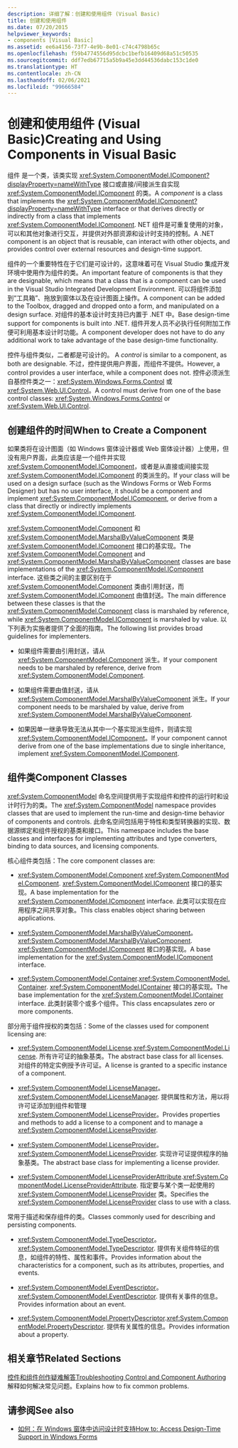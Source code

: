 ```yaml
---
description: 详细了解：创建和使用组件 (Visual Basic)
title: 创建和使用组件
ms.date: 07/20/2015
helpviewer_keywords:
- components [Visual Basic]
ms.assetid: ee6a4156-73f7-4e9b-8e01-c74c4798b65c
ms.openlocfilehash: f59b4774556d95dcbc1befb16409d68a51c50535
ms.sourcegitcommit: ddf7edb67715a5b9a45e3dd44536dabc153c1de0
ms.translationtype: HT
ms.contentlocale: zh-CN
ms.lasthandoff: 02/06/2021
ms.locfileid: "99666584"
---
```

# <a name="creating-and-using-components-in-visual-basic"></a><span data-ttu-id="93f63-103">创建和使用组件 (Visual Basic)</span><span class="sxs-lookup"><span data-stu-id="93f63-103">Creating and Using Components in Visual Basic</span></span>

<span data-ttu-id="93f63-104">组件  是一个类，该类实现 <xref:System.ComponentModel.IComponent?displayProperty=nameWithType> 接口或直接/间接派生自实现 <xref:System.ComponentModel.IComponent> 的类。</span><span class="sxs-lookup"><span data-stu-id="93f63-104">A *component* is a class that implements the <xref:System.ComponentModel.IComponent?displayProperty=nameWithType> interface or that derives directly or indirectly from a class that implements <xref:System.ComponentModel.IComponent>.</span></span> <span data-ttu-id="93f63-105">NET 组件是可重复使用的对象，可以和其他对象进行交互，并提供对外部资源和设计时支持的控制。</span><span class="sxs-lookup"><span data-stu-id="93f63-105">A .NET component is an object that is reusable, can interact with other objects, and provides control over external resources and design-time support.</span></span>  
  
 <span data-ttu-id="93f63-106">组件的一个重要特性在于它们是可设计的，这意味着可在 Visual Studio 集成开发环境中使用作为组件的类。</span><span class="sxs-lookup"><span data-stu-id="93f63-106">An important feature of components is that they are designable, which means that a class that is a component can be used in the Visual Studio Integrated Development Environment.</span></span> <span data-ttu-id="93f63-107">可以将组件添加到“工具箱”、拖放到窗体以及在设计图面上操作。</span><span class="sxs-lookup"><span data-stu-id="93f63-107">A component can be added to the Toolbox, dragged and dropped onto a form, and manipulated on a design surface.</span></span> <span data-ttu-id="93f63-108">对组件的基本设计时支持已内置于 .NET 中。</span><span class="sxs-lookup"><span data-stu-id="93f63-108">Base design-time support for components is built into .NET.</span></span> <span data-ttu-id="93f63-109">组件开发人员不必执行任何附加工作便可利用基本设计时功能。</span><span class="sxs-lookup"><span data-stu-id="93f63-109">A component developer does not have to do any additional work to take advantage of the base design-time functionality.</span></span>  
  
 <span data-ttu-id="93f63-110">控件与组件类似，二者都是可设计的。 </span><span class="sxs-lookup"><span data-stu-id="93f63-110">A *control* is similar to a component, as both are designable.</span></span> <span data-ttu-id="93f63-111">不过，控件提供用户界面，而组件不提供。</span><span class="sxs-lookup"><span data-stu-id="93f63-111">However, a control provides a user interface, while a component does not.</span></span> <span data-ttu-id="93f63-112">控件必须派生自基控件类之一：<xref:System.Windows.Forms.Control> 或 <xref:System.Web.UI.Control>。</span><span class="sxs-lookup"><span data-stu-id="93f63-112">A control must derive from one of the base control classes: <xref:System.Windows.Forms.Control> or <xref:System.Web.UI.Control>.</span></span>  
  
## <a name="when-to-create-a-component"></a><span data-ttu-id="93f63-113">创建组件的时间</span><span class="sxs-lookup"><span data-stu-id="93f63-113">When to Create a Component</span></span>  

 <span data-ttu-id="93f63-114">如果类将在设计图面（如 Windows 窗体设计器或 Web 窗体设计器）上使用，但没有用户界面，此类应该是一个组件并实现 <xref:System.ComponentModel.IComponent>，或者是从直接或间接实现 <xref:System.ComponentModel.IComponent> 的类派生的。</span><span class="sxs-lookup"><span data-stu-id="93f63-114">If your class will be used on a design surface (such as the Windows Forms or Web Forms Designer) but has no user interface, it should be a component and implement <xref:System.ComponentModel.IComponent>, or derive from a class that directly or indirectly implements <xref:System.ComponentModel.IComponent>.</span></span>  
  
 <span data-ttu-id="93f63-115"><xref:System.ComponentModel.Component> 和 <xref:System.ComponentModel.MarshalByValueComponent> 类是 <xref:System.ComponentModel.IComponent> 接口的基实现。</span><span class="sxs-lookup"><span data-stu-id="93f63-115">The <xref:System.ComponentModel.Component> and <xref:System.ComponentModel.MarshalByValueComponent> classes are base implementations of the <xref:System.ComponentModel.IComponent> interface.</span></span> <span data-ttu-id="93f63-116">这些类之间的主要区别在于 <xref:System.ComponentModel.Component> 类由引用封送，而 <xref:System.ComponentModel.IComponent> 由值封送。</span><span class="sxs-lookup"><span data-stu-id="93f63-116">The main difference between these classes is that the <xref:System.ComponentModel.Component> class is marshaled by reference, while <xref:System.ComponentModel.IComponent> is marshaled by value.</span></span> <span data-ttu-id="93f63-117">以下列表为实施者提供了全面的指南。</span><span class="sxs-lookup"><span data-stu-id="93f63-117">The following list provides broad guidelines for implementers.</span></span>  
  
- <span data-ttu-id="93f63-118">如果组件需要由引用封送，请从 <xref:System.ComponentModel.Component> 派生。</span><span class="sxs-lookup"><span data-stu-id="93f63-118">If your component needs to be marshaled by reference, derive from <xref:System.ComponentModel.Component>.</span></span>  
  
- <span data-ttu-id="93f63-119">如果组件需要由值封送，请从 <xref:System.ComponentModel.MarshalByValueComponent> 派生。</span><span class="sxs-lookup"><span data-stu-id="93f63-119">If your component needs to be marshaled by value, derive from <xref:System.ComponentModel.MarshalByValueComponent>.</span></span>  
  
- <span data-ttu-id="93f63-120">如果因单一继承导致无法从其中一个基实现派生组件，则请实现 <xref:System.ComponentModel.IComponent>。</span><span class="sxs-lookup"><span data-stu-id="93f63-120">If your component cannot derive from one of the base implementations due to single inheritance, implement <xref:System.ComponentModel.IComponent>.</span></span>  
  
## <a name="component-classes"></a><span data-ttu-id="93f63-121">组件类</span><span class="sxs-lookup"><span data-stu-id="93f63-121">Component Classes</span></span>  

 <span data-ttu-id="93f63-122"><xref:System.ComponentModel> 命名空间提供用于实现组件和控件的运行时和设计时行为的类。</span><span class="sxs-lookup"><span data-stu-id="93f63-122">The <xref:System.ComponentModel> namespace provides classes that are used to implement the run-time and design-time behavior of components and controls.</span></span> <span data-ttu-id="93f63-123">此命名空间包括用于特性和类型转换器的实现、数据源绑定和组件授权的基类和接口。</span><span class="sxs-lookup"><span data-stu-id="93f63-123">This namespace includes the base classes and interfaces for implementing attributes and type converters, binding to data sources, and licensing components.</span></span>  
  
 <span data-ttu-id="93f63-124">核心组件类包括：</span><span class="sxs-lookup"><span data-stu-id="93f63-124">The core component classes are:</span></span>  
  
- <span data-ttu-id="93f63-125"><xref:System.ComponentModel.Component>.</span><span class="sxs-lookup"><span data-stu-id="93f63-125"><xref:System.ComponentModel.Component>.</span></span> <span data-ttu-id="93f63-126"><xref:System.ComponentModel.IComponent> 接口的基实现。</span><span class="sxs-lookup"><span data-stu-id="93f63-126">A base implementation for the <xref:System.ComponentModel.IComponent> interface.</span></span> <span data-ttu-id="93f63-127">此类可以实现在应用程序之间共享对象。</span><span class="sxs-lookup"><span data-stu-id="93f63-127">This class enables object sharing between applications.</span></span>  
  
- <span data-ttu-id="93f63-128"><xref:System.ComponentModel.MarshalByValueComponent>。</span><span class="sxs-lookup"><span data-stu-id="93f63-128"><xref:System.ComponentModel.MarshalByValueComponent>.</span></span> <span data-ttu-id="93f63-129"><xref:System.ComponentModel.IComponent> 接口的基实现。</span><span class="sxs-lookup"><span data-stu-id="93f63-129">A base implementation for the <xref:System.ComponentModel.IComponent> interface.</span></span>  
  
- <span data-ttu-id="93f63-130"><xref:System.ComponentModel.Container>.</span><span class="sxs-lookup"><span data-stu-id="93f63-130"><xref:System.ComponentModel.Container>.</span></span> <span data-ttu-id="93f63-131"><xref:System.ComponentModel.IContainer> 接口的基实现。</span><span class="sxs-lookup"><span data-stu-id="93f63-131">The base implementation for the <xref:System.ComponentModel.IContainer> interface.</span></span> <span data-ttu-id="93f63-132">此类封装零个或多个组件。</span><span class="sxs-lookup"><span data-stu-id="93f63-132">This class encapsulates zero or more components.</span></span>  
  
 <span data-ttu-id="93f63-133">部分用于组件授权的类包括：</span><span class="sxs-lookup"><span data-stu-id="93f63-133">Some of the classes used for component licensing are:</span></span>  
  
- <span data-ttu-id="93f63-134"><xref:System.ComponentModel.License>.</span><span class="sxs-lookup"><span data-stu-id="93f63-134"><xref:System.ComponentModel.License>.</span></span> <span data-ttu-id="93f63-135">所有许可证的抽象基类。</span><span class="sxs-lookup"><span data-stu-id="93f63-135">The abstract base class for all licenses.</span></span> <span data-ttu-id="93f63-136">对组件的特定实例授予许可证。</span><span class="sxs-lookup"><span data-stu-id="93f63-136">A license is granted to a specific instance of a component.</span></span>  
  
- <span data-ttu-id="93f63-137"><xref:System.ComponentModel.LicenseManager>。</span><span class="sxs-lookup"><span data-stu-id="93f63-137"><xref:System.ComponentModel.LicenseManager>.</span></span> <span data-ttu-id="93f63-138">提供属性和方法，用以将许可证添加到组件和管理 <xref:System.ComponentModel.LicenseProvider>。</span><span class="sxs-lookup"><span data-stu-id="93f63-138">Provides properties and methods to add a license to a component and to manage a <xref:System.ComponentModel.LicenseProvider>.</span></span>  
  
- <span data-ttu-id="93f63-139"><xref:System.ComponentModel.LicenseProvider>。</span><span class="sxs-lookup"><span data-stu-id="93f63-139"><xref:System.ComponentModel.LicenseProvider>.</span></span> <span data-ttu-id="93f63-140">实现许可证提供程序的抽象基类。</span><span class="sxs-lookup"><span data-stu-id="93f63-140">The abstract base class for implementing a license provider.</span></span>  
  
- <span data-ttu-id="93f63-141"><xref:System.ComponentModel.LicenseProviderAttribute>.</span><span class="sxs-lookup"><span data-stu-id="93f63-141"><xref:System.ComponentModel.LicenseProviderAttribute>.</span></span> <span data-ttu-id="93f63-142">指定要与某个类一起使用的 <xref:System.ComponentModel.LicenseProvider> 类。</span><span class="sxs-lookup"><span data-stu-id="93f63-142">Specifies the <xref:System.ComponentModel.LicenseProvider> class to use with a class.</span></span>  
  
 <span data-ttu-id="93f63-143">常用于描述和保存组件的类。</span><span class="sxs-lookup"><span data-stu-id="93f63-143">Classes commonly used for describing and persisting components.</span></span>  
  
- <span data-ttu-id="93f63-144"><xref:System.ComponentModel.TypeDescriptor>。</span><span class="sxs-lookup"><span data-stu-id="93f63-144"><xref:System.ComponentModel.TypeDescriptor>.</span></span> <span data-ttu-id="93f63-145">提供有关组件特征的信息，如组件的特性、属性和事件。</span><span class="sxs-lookup"><span data-stu-id="93f63-145">Provides information about the characteristics for a component, such as its attributes, properties, and events.</span></span>  
  
- <span data-ttu-id="93f63-146"><xref:System.ComponentModel.EventDescriptor>。</span><span class="sxs-lookup"><span data-stu-id="93f63-146"><xref:System.ComponentModel.EventDescriptor>.</span></span> <span data-ttu-id="93f63-147">提供有关事件的信息。</span><span class="sxs-lookup"><span data-stu-id="93f63-147">Provides information about an event.</span></span>  
  
- <span data-ttu-id="93f63-148"><xref:System.ComponentModel.PropertyDescriptor>.</span><span class="sxs-lookup"><span data-stu-id="93f63-148"><xref:System.ComponentModel.PropertyDescriptor>.</span></span> <span data-ttu-id="93f63-149">提供有关属性的信息。</span><span class="sxs-lookup"><span data-stu-id="93f63-149">Provides information about a property.</span></span>  
  
## <a name="related-sections"></a><span data-ttu-id="93f63-150">相关章节</span><span class="sxs-lookup"><span data-stu-id="93f63-150">Related Sections</span></span>  

 [<span data-ttu-id="93f63-151">控件和组件创作疑难解答</span><span class="sxs-lookup"><span data-stu-id="93f63-151">Troubleshooting Control and Component Authoring</span></span>](/dotnet/desktop/winforms/controls/troubleshooting-control-and-component-authoring)  
 <span data-ttu-id="93f63-152">解释如何解决常见问题。</span><span class="sxs-lookup"><span data-stu-id="93f63-152">Explains how to fix common problems.</span></span>  
  
## <a name="see-also"></a><span data-ttu-id="93f63-153">请参阅</span><span class="sxs-lookup"><span data-stu-id="93f63-153">See also</span></span>

- [<span data-ttu-id="93f63-154">如何：在 Windows 窗体中访问设计时支持</span><span class="sxs-lookup"><span data-stu-id="93f63-154">How to: Access Design-Time Support in Windows Forms</span></span>](/dotnet/desktop/winforms/controls/developing-windows-forms-controls-at-design-time)
